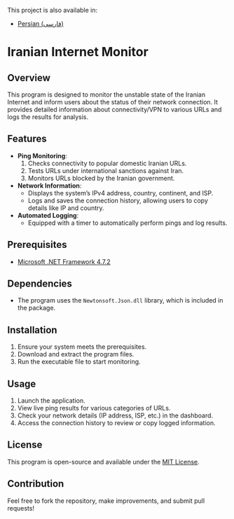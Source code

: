 This project is also available in:
- [Persian (فارسی)](README.fa.md)
# Iranian Internet Monitor

## Overview
This program is designed to monitor the unstable state of the Iranian Internet and inform users about the status of their network connection. It provides detailed information about connectivity/VPN to various URLs and logs the results for analysis.

## Features
- **Ping Monitoring**:
  1. Checks connectivity to popular domestic Iranian URLs.
  2. Tests URLs under international sanctions against Iran.
  3. Monitors URLs blocked by the Iranian government.
- **Network Information**:
  - Displays the system’s IPv4 address, country, continent, and ISP.
  - Logs and saves the connection history, allowing users to copy details like IP and country.
- **Automated Logging**:
  - Equipped with a timer to automatically perform pings and log results.

## Prerequisites
- [Microsoft .NET Framework 4.7.2](https://dotnet.microsoft.com/en-us/download/dotnet-framework/net472)

## Dependencies
- The program uses the `Newtonsoft.Json.dll` library, which is included in the package.

## Installation
1. Ensure your system meets the prerequisites.
2. Download and extract the program files.
3. Run the executable file to start monitoring.

## Usage
1. Launch the application.
2. View live ping results for various categories of URLs.
3. Check your network details (IP address, ISP, etc.) in the dashboard.
4. Access the connection history to review or copy logged information.

## License
This program is open-source and available under the [MIT License](License.md).

## Contribution
Feel free to fork the repository, make improvements, and submit pull requests!

